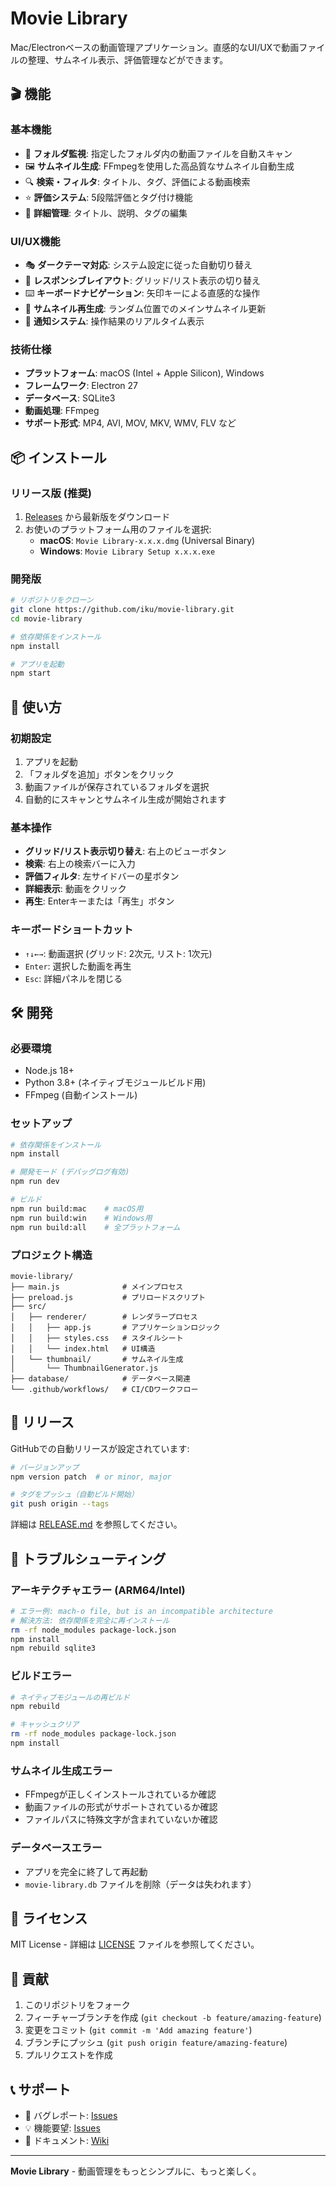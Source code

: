 # Movie Library

Mac/Electronベースの動画管理アプリケーション。直感的なUI/UXで動画ファイルの整理、サムネイル表示、評価管理などができます。

## 🎬 機能

### 基本機能
- 📁 **フォルダ監視**: 指定したフォルダ内の動画ファイルを自動スキャン
- 🖼️ **サムネイル生成**: FFmpegを使用した高品質なサムネイル自動生成
- 🔍 **検索・フィルタ**: タイトル、タグ、評価による動画検索
- ⭐ **評価システム**: 5段階評価とタグ付け機能
- 🎯 **詳細管理**: タイトル、説明、タグの編集

### UI/UX機能
- 🎭 **ダークテーマ対応**: システム設定に従った自動切り替え
- 📱 **レスポンシブレイアウト**: グリッド/リスト表示の切り替え
- ⌨️ **キーボードナビゲーション**: 矢印キーによる直感的な操作
- 🔄 **サムネイル再生成**: ランダム位置でのメインサムネイル更新
- 📢 **通知システム**: 操作結果のリアルタイム表示

### 技術仕様
- **プラットフォーム**: macOS (Intel + Apple Silicon), Windows
- **フレームワーク**: Electron 27
- **データベース**: SQLite3
- **動画処理**: FFmpeg
- **サポート形式**: MP4, AVI, MOV, MKV, WMV, FLV など

## 📦 インストール

### リリース版 (推奨)
1. [Releases](https://github.com/iku/movie-library/releases) から最新版をダウンロード
2. お使いのプラットフォーム用のファイルを選択:
   - **macOS**: `Movie Library-x.x.x.dmg` (Universal Binary)
   - **Windows**: `Movie Library Setup x.x.x.exe`

### 開発版
```bash
# リポジトリをクローン
git clone https://github.com/iku/movie-library.git
cd movie-library

# 依存関係をインストール
npm install

# アプリを起動
npm start
```

## 🚀 使い方

### 初期設定
1. アプリを起動
2. 「フォルダを追加」ボタンをクリック
3. 動画ファイルが保存されているフォルダを選択
4. 自動的にスキャンとサムネイル生成が開始されます

### 基本操作
- **グリッド/リスト表示切り替え**: 右上のビューボタン
- **検索**: 右上の検索バーに入力
- **評価フィルタ**: 左サイドバーの星ボタン
- **詳細表示**: 動画をクリック
- **再生**: Enterキーまたは「再生」ボタン

### キーボードショートカット
- `↑↓←→`: 動画選択 (グリッド: 2次元, リスト: 1次元)
- `Enter`: 選択した動画を再生
- `Esc`: 詳細パネルを閉じる

## 🛠️ 開発

### 必要環境
- Node.js 18+
- Python 3.8+ (ネイティブモジュールビルド用)
- FFmpeg (自動インストール)

### セットアップ
```bash
# 依存関係をインストール
npm install

# 開発モード (デバッグログ有効)
npm run dev

# ビルド
npm run build:mac    # macOS用
npm run build:win    # Windows用
npm run build:all    # 全プラットフォーム
```

### プロジェクト構造
```
movie-library/
├── main.js              # メインプロセス
├── preload.js           # プリロードスクリプト
├── src/
│   ├── renderer/        # レンダラープロセス
│   │   ├── app.js       # アプリケーションロジック
│   │   ├── styles.css   # スタイルシート
│   │   └── index.html   # UI構造
│   └── thumbnail/       # サムネイル生成
│       └── ThumbnailGenerator.js
├── database/            # データベース関連
└── .github/workflows/   # CI/CDワークフロー
```

## 🔄 リリース

GitHubでの自動リリースが設定されています:

```bash
# バージョンアップ
npm version patch  # or minor, major

# タグをプッシュ（自動ビルド開始）
git push origin --tags
```

詳細は [RELEASE.md](RELEASE.md) を参照してください。

## 🐛 トラブルシューティング

### アーキテクチャエラー (ARM64/Intel)
```bash
# エラー例: mach-o file, but is an incompatible architecture
# 解決方法: 依存関係を完全に再インストール
rm -rf node_modules package-lock.json
npm install
npm rebuild sqlite3
```

### ビルドエラー
```bash
# ネイティブモジュールの再ビルド
npm rebuild

# キャッシュクリア
rm -rf node_modules package-lock.json
npm install
```

### サムネイル生成エラー
- FFmpegが正しくインストールされているか確認
- 動画ファイルの形式がサポートされているか確認
- ファイルパスに特殊文字が含まれていないか確認

### データベースエラー
- アプリを完全に終了して再起動
- `movie-library.db` ファイルを削除（データは失われます）

## 📄 ライセンス

MIT License - 詳細は [LICENSE](LICENSE) ファイルを参照してください。

## 🤝 貢献

1. このリポジトリをフォーク
2. フィーチャーブランチを作成 (`git checkout -b feature/amazing-feature`)
3. 変更をコミット (`git commit -m 'Add amazing feature'`)
4. ブランチにプッシュ (`git push origin feature/amazing-feature`)
5. プルリクエストを作成

## 📞 サポート

- 🐛 バグレポート: [Issues](https://github.com/iku/movie-library/issues)
- 💡 機能要望: [Issues](https://github.com/iku/movie-library/issues)
- 📖 ドキュメント: [Wiki](https://github.com/iku/movie-library/wiki)

---

**Movie Library** - 動画管理をもっとシンプルに、もっと楽しく。
